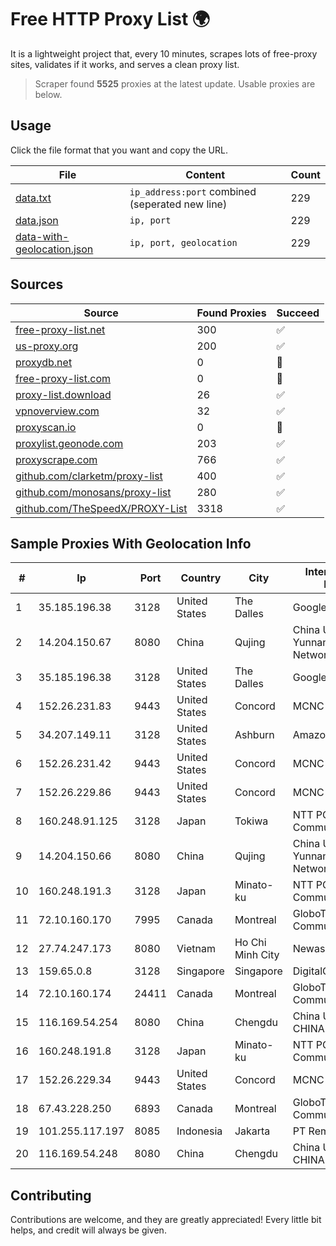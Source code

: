 
# Free HTTP Proxy List 🌍

It is a lightweight project that, every 10 minutes, scrapes lots of free-proxy sites, validates if it works, and serves a clean proxy list.


> Scraper found **5525** proxies at the latest update. Usable proxies are below.

## Usage

Click the file format that you want and copy the URL.


|File|Content|Count|
|----|-------|-----|
|[data.txt](https://raw.githubusercontent.com/themiralay/Proxy-List-World/master/data.txt)|`ip_address:port` combined (seperated new line)|229|
|[data.json](https://raw.githubusercontent.com/themiralay/Proxy-List-World/master/data.json)|`ip, port`|229|
|[data-with-geolocation.json](https://raw.githubusercontent.com/themiralay/Proxy-List-World/master/data-with-geolocation.json)|`ip, port, geolocation`|229|

## Sources

|Source|Found Proxies|Succeed|
|------|-------------|-------|
|[free-proxy-list.net](https://free-proxy-list.net)|300|✅|
|[us-proxy.org](https://www.us-proxy.org)|200|✅|
|[proxydb.net](http://proxydb.net)|0|🚫|
|[free-proxy-list.com](https://free-proxy-list.com/?page=&port=&type%5B%5D=http&type%5B%5D=https&up_time=0&search=Search)|0|🚫|
|[proxy-list.download](https://www.proxy-list.download/HTTP)|26|✅|
|[vpnoverview.com](https://vpnoverview.com/privacy/anonymous-browsing/free-proxy-servers)|32|✅|
|[proxyscan.io](https://www.proxyscan.io)|0|🚫|
|[proxylist.geonode.com](https://proxylist.geonode.com/api/proxy-list?limit=300&page=1&sort_by=lastChecked&sort_type=desc&protocols=http,https)|203|✅|
|[proxyscrape.com](https://api.proxyscrape.com/v2/?request=displayproxies&protocol=http&timeout=10000&country=all&ssl=all&anonymity=all)|766|✅|
|[github.com/clarketm/proxy-list](https://raw.githubusercontent.com/clarketm/proxy-list/master/proxy-list-raw.txt)|400|✅|
|[github.com/monosans/proxy-list](https://raw.githubusercontent.com/monosans/proxy-list/main/proxies/http.txt)|280|✅|
|[github.com/TheSpeedX/PROXY-List](https://raw.githubusercontent.com/TheSpeedX/PROXY-List/master/http.txt)|3318|✅|


## Sample Proxies With Geolocation Info

|#|Ip|Port|Country|City|Internet Service Provider|
|-|--|----|-------|----|-------------------------|
|1|35.185.196.38|3128|United States|The Dalles|Google LLC|
|2|14.204.150.67|8080|China|Qujing|China Unicom Yunnan Province Network|
|3|35.185.196.38|3128|United States|The Dalles|Google LLC|
|4|152.26.231.83|9443|United States|Concord|MCNC|
|5|34.207.149.11|3128|United States|Ashburn|Amazon.com, Inc.|
|6|152.26.231.42|9443|United States|Concord|MCNC|
|7|152.26.229.86|9443|United States|Concord|MCNC|
|8|160.248.91.125|3128|Japan|Tokiwa|NTT PC Communications, Inc.|
|9|14.204.150.66|8080|China|Qujing|China Unicom Yunnan Province Network|
|10|160.248.191.3|3128|Japan|Minato-ku|NTT PC Communications, Inc.|
|11|72.10.160.170|7995|Canada|Montreal|GloboTech Communications|
|12|27.74.247.173|8080|Vietnam|Ho Chi Minh City|Newass2011xDSLHN|
|13|159.65.0.8|3128|Singapore|Singapore|DigitalOcean, LLC|
|14|72.10.160.174|24411|Canada|Montreal|GloboTech Communications|
|15|116.169.54.254|8080|China|Chengdu|China Unicom CHINA169 Network|
|16|160.248.191.8|3128|Japan|Minato-ku|NTT PC Communications, Inc.|
|17|152.26.229.34|9443|United States|Concord|MCNC|
|18|67.43.228.250|6893|Canada|Montreal|GloboTech Communications|
|19|101.255.117.197|8085|Indonesia|Jakarta|PT Remala Abadi|
|20|116.169.54.248|8080|China|Chengdu|China Unicom CHINA169 Network|



## Contributing

Contributions are welcome, and they are greatly appreciated! Every
little bit helps, and credit will always be given.

